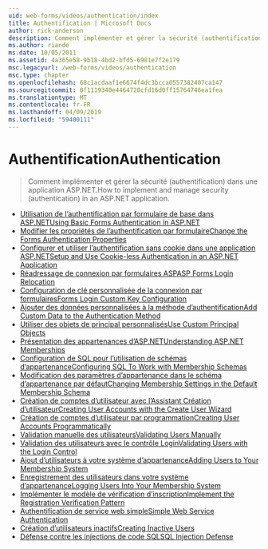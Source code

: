 ```yaml
---
uid: web-forms/videos/authentication/index
title: Authentification | Microsoft Docs
author: rick-anderson
description: Comment implémenter et gérer la sécurité (authentification) dans une application ASP.NET.
ms.author: riande
ms.date: 10/05/2011
ms.assetid: 4a365e58-9b18-4bd2-bfd5-6981e7f2e179
msc.legacyurl: /web-forms/videos/authentication
msc.type: chapter
ms.openlocfilehash: 68c1acdaaf1e6674f4dc3bcca0557382407ca147
ms.sourcegitcommit: 0f1119340e4464720cfd16d0ff15764746ea1fea
ms.translationtype: MT
ms.contentlocale: fr-FR
ms.lasthandoff: 04/09/2019
ms.locfileid: "59400111"
---
```

# <a name="authentication"></a><span data-ttu-id="11dea-103">Authentification</span><span class="sxs-lookup"><span data-stu-id="11dea-103">Authentication</span></span>

> <span data-ttu-id="11dea-104">Comment implémenter et gérer la sécurité (authentification) dans une application ASP.NET.</span><span class="sxs-lookup"><span data-stu-id="11dea-104">How to implement and manage security (authentication) in an ASP.NET application.</span></span>


- [<span data-ttu-id="11dea-105">Utilisation de l’authentification par formulaire de base dans ASP.NET</span><span class="sxs-lookup"><span data-stu-id="11dea-105">Using Basic Forms Authentication in ASP.NET</span></span>](using-basic-forms-authentication-in-aspnet.md)
- [<span data-ttu-id="11dea-106">Modifier les propriétés de l’authentification par formulaire</span><span class="sxs-lookup"><span data-stu-id="11dea-106">Change the Forms Authentication Properties</span></span>](how-to-change-the-forms-authentication-properties.md)
- [<span data-ttu-id="11dea-107">Configurer et utiliser l’authentification sans cookie dans une application ASP.NET</span><span class="sxs-lookup"><span data-stu-id="11dea-107">Setup and Use Cookie-less Authentication in an ASP.NET Application</span></span>](how-to-setup-and-use-cookie-less-authentication-in-an-aspnet-application.md)
- [<span data-ttu-id="11dea-108">Réadressage de connexion par formulaires ASP</span><span class="sxs-lookup"><span data-stu-id="11dea-108">ASP Forms Login Relocation</span></span>](asp-forms-login-relocation.md)
- [<span data-ttu-id="11dea-109">Configuration de clé personnalisée de la connexion par formulaires</span><span class="sxs-lookup"><span data-stu-id="11dea-109">Forms Login Custom Key Configuration</span></span>](forms-login-custom-key-configuration.md)
- [<span data-ttu-id="11dea-110">Ajouter des données personnalisées à la méthode d’authentification</span><span class="sxs-lookup"><span data-stu-id="11dea-110">Add Custom Data to the Authentication Method</span></span>](add-custom-data-to-the-authentication-method.md)
- [<span data-ttu-id="11dea-111">Utiliser des objets de principal personnalisés</span><span class="sxs-lookup"><span data-stu-id="11dea-111">Use Custom Principal Objects</span></span>](use-custom-principal-objects.md)
- [<span data-ttu-id="11dea-112">Présentation des appartenances d’ASP.NET</span><span class="sxs-lookup"><span data-stu-id="11dea-112">Understanding ASP.NET Memberships</span></span>](understanding-aspnet-memberships.md)
- [<span data-ttu-id="11dea-113">Configuration de SQL pour l’utilisation de schémas d’appartenance</span><span class="sxs-lookup"><span data-stu-id="11dea-113">Configuring SQL To Work with Membership Schemas</span></span>](configuring-sql-to-work-with-membership-schemas.md)
- [<span data-ttu-id="11dea-114">Modification des paramètres d’appartenance dans le schéma d’appartenance par défaut</span><span class="sxs-lookup"><span data-stu-id="11dea-114">Changing Membership Settings in the Default Membership Schema</span></span>](changing-membership-settings-in-the-default-membership-schema.md)
- [<span data-ttu-id="11dea-115">Création de comptes d’utilisateur avec l’Assistant Création d’utilisateur</span><span class="sxs-lookup"><span data-stu-id="11dea-115">Creating User Accounts with the Create User Wizard</span></span>](creating-user-accounts-with-the-create-user-wizard.md)
- [<span data-ttu-id="11dea-116">Création de comptes d’utilisateur par programmation</span><span class="sxs-lookup"><span data-stu-id="11dea-116">Creating User Accounts Programmatically</span></span>](creating-user-accounts-programmatically.md)
- [<span data-ttu-id="11dea-117">Validation manuelle des utilisateurs</span><span class="sxs-lookup"><span data-stu-id="11dea-117">Validating Users Manually</span></span>](validating-users-manually.md)
- [<span data-ttu-id="11dea-118">Validation des utilisateurs avec le contrôle Login</span><span class="sxs-lookup"><span data-stu-id="11dea-118">Validating Users with the Login Control</span></span>](validating-users-with-the-login-control.md)
- [<span data-ttu-id="11dea-119">Ajout d’utilisateurs à votre système d’appartenance</span><span class="sxs-lookup"><span data-stu-id="11dea-119">Adding Users to Your Membership System</span></span>](adding-users-to-your-membership-system.md)
- [<span data-ttu-id="11dea-120">Enregistrement des utilisateurs dans votre système d’appartenance</span><span class="sxs-lookup"><span data-stu-id="11dea-120">Logging Users Into Your Membership System</span></span>](logging-users-into-your-membership-system.md)
- [<span data-ttu-id="11dea-121">Implémenter le modèle de vérification d’inscription</span><span class="sxs-lookup"><span data-stu-id="11dea-121">Implement the Registration Verification Pattern</span></span>](implement-the-registration-verification-pattern.md)
- [<span data-ttu-id="11dea-122">Authentification de service web simple</span><span class="sxs-lookup"><span data-stu-id="11dea-122">Simple Web Service Authentication</span></span>](simple-web-service-authentication.md)
- [<span data-ttu-id="11dea-123">Création d’utilisateurs inactifs</span><span class="sxs-lookup"><span data-stu-id="11dea-123">Creating Inactive Users</span></span>](creating-inactive-users.md)
- [<span data-ttu-id="11dea-124">Défense contre les injections de code SQL</span><span class="sxs-lookup"><span data-stu-id="11dea-124">SQL Injection Defense</span></span>](sql-injection-defense.md)
